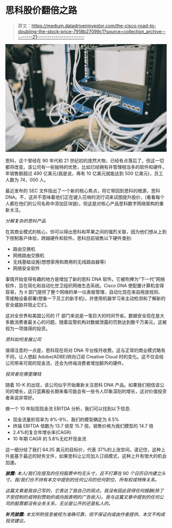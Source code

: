 # 思科股价翻倍之路

> 原文：<https://medium.datadriveninvestor.com/the-cisco-road-to-doubling-the-stock-price-7918b27099c1?source=collection_archive---------21----------------------->

![](img/3ec4e6cccbd7719b5a1130d8652bb1a6.png)

思科，这个曾经在 90 年代和 21 世纪初的庞然大物，已经有点落后了，但这一切都将改变。该公司有一些独特的优势，比如已经拥有并管理相当多的软件和硬件，年销售额超过 490 亿美元(我是说，再有 10 亿美元就能达到 500 亿美元)，员工人数为 74，000 人。

最近发布的 SEC 文件指出了一个新的核心焦点，将它带回到思科的根源，思科 DNA。不，这并不意味着他们正在键入花哨的流行词来试图提升股价，(看看每个人都在他们的公司名称中添加区块链)，但这是对核心产品思科数字网络架构的重新关注。

*分解复杂的思科产品*

在其商业模式的核心，你可以得出思科和苹果之间的强烈关联，因为他们想从上到下控制客户体验，跨越硬件和软件。思科目前销售以下硬件类别:

*   路由交换机
*   网络路由交换机
*   无线基础设施(想想家用和商用的无线路由器等)
*   网络安全软件

事情开始变得有趣的地方是增加了新的思科 DNA 软件。它被吹捧为“下一代”网络软件，旨在简化和自动化世卫组织网络生态系统。Cisco DNA 使配置计算机变得容易，为 it 部门提供了整个网络的单一仪表板管理，自动化现在来自拖放规则、零接触设备部署(想象一下员工的新手机)，并使用机器学习来主动检测和了解新的安全威胁并阻止它们。

这对全世界和美国公司的 IT 部门来说是一笔巨大的时间节省。数据安全现在是大多数消费者最关心的问题，随着监管机构对数据泄露的罚款达到数千万美元，这被视为一项值得的投资。

*思科如何发展公司*

值得注意的一点是，思科现在将对 DNA 平台按月收费。这与正常的商业模式略有不同，让人想起 Adobe(ADBE)转向订阅 Creative Cloud 时的变化。这不仅会给公司带来可观的现金流，还会为终端消费者增加额外的硬件。

*投资者在哪里赚钱*

随着 10-K 的出现，该公司似乎开始重新关注思科 DNA 产品。如果我们相信该公司的增长，这只蓝筹股长期来看可能会有一些令人印象深刻的增长，这对价值投资者来说非常好。

做一个 10 年贴现现金流 EBITDA 分析，我们可以找到以下信息:

*   现金流量折现率为 8%-9%，我们的模型确定为 8.5%
*   终端 EBITDA 倍数为 13.7 倍至 15.7 倍，销售价格为我们模型的 14.7 倍
*   2.4%的复合年增长率(CAGR)
*   10 年期 CAGR 的 5.8%无杠杆现金流

这一细分给了我们 64.35 美元的目标价，代表 37%的上涨空间。请记住，这种上升是基于最近的财务文件，如果思科让公司加入订阅模式，这种上升有很大的机会加速。

***披露:*** *本人/我们在提及的任何股票中均无头寸，且不打算在 90 个日历日内建立头寸。我/我们也不持有本文中提到的任何公司的任何职位、所有权或特殊关系。*

*这篇文章是我自己写的，它表达了我自己的观点。我没有因此获得任何报酬(除了不受控制的或特别赞助的或向我表明的广告收入)。我与这篇文章中提到的任何公司的股票都没有业务关系，无论是公开的还是私人的。*

***补充披露:*** *本文所附信息被视为准确可靠，但不保证向或由作者提供。本文不构成投资建议。*